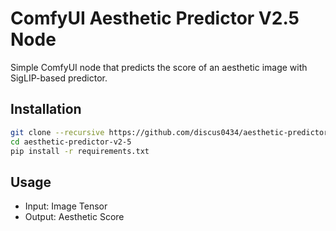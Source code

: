 # ComfyUI Aesthetic Predictor V2.5 Node

Simple ComfyUI node that predicts the score of an aesthetic image with SigLIP-based predictor.

## Installation

```bash
git clone --recursive https://github.com/discus0434/aesthetic-predictor-v2-5.git
cd aesthetic-predictor-v2-5
pip install -r requirements.txt
```

## Usage

- Input: Image Tensor
- Output: Aesthetic Score
